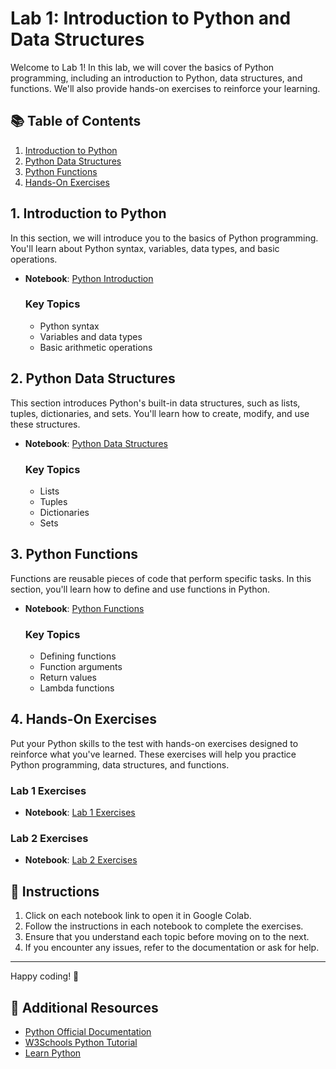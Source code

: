 # Lab 1: Introduction to Python and Data Structures

Welcome to Lab 1! In this lab, we will cover the basics of Python programming, including an introduction to Python, data structures, and functions. We'll also provide hands-on exercises to reinforce your learning.

## 📚 Table of Contents

1. [Introduction to Python](#introduction-to-python)
2. [Python Data Structures](#python-data-structures)
3. [Python Functions](#python-functions)
4. [Hands-On Exercises](#hands-on-exercises)

## 1. Introduction to Python

In this section, we will introduce you to the basics of Python programming. You'll learn about Python syntax, variables, data types, and basic operations.

- **Notebook**: [Python Introduction](https://colab.research.google.com/github/worldbank/Python-for-Data-Science/blob/master/July_2019_Poverty_GP/day_1/1_python_intro.ipynb#scrollTo=Ko7JNLVoXExR)


    ### Key Topics
    - Python syntax
    - Variables and data types
    - Basic arithmetic operations

## 2. Python Data Structures

This section introduces Python's built-in data structures, such as lists, tuples, dictionaries, and sets. You'll learn how to create, modify, and use these structures.

- **Notebook**: [Python Data Structures](https://colab.research.google.com/github/worldbank/Python-for-Data-Science/blob/master/July_2019_Poverty_GP/day_1/2_data_structures.ipynb)


    ### Key Topics
    - Lists
    - Tuples
    - Dictionaries
    - Sets

## 3. Python Functions

Functions are reusable pieces of code that perform specific tasks. In this section, you'll learn how to define and use functions in Python.

- **Notebook**: [Python Functions](https://colab.research.google.com/github/worldbank/Python-for-Data-Science/blob/master/July_2019_Poverty_GP/day_1/3_functions.ipynb)

    ### Key Topics
    - Defining functions
    - Function arguments
    - Return values
    - Lambda functions

## 4. Hands-On Exercises

Put your Python skills to the test with hands-on exercises designed to reinforce what you've learned. These exercises will help you practice Python programming, data structures, and functions.

### Lab 1 Exercises

- **Notebook**: [Lab 1 Exercises](https://colab.research.google.com/github/worldbank/Python-for-Data-Science/blob/master/July_2019_Poverty_GP/day_1/lab_1.ipynb)


### Lab 2 Exercises

- **Notebook**: [Lab 2 Exercises](https://colab.research.google.com/github/worldbank/Python-for-Data-Science/blob/master/July_2019_Poverty_GP/day_1/lab_2.ipynb)


## 📝 Instructions

1. Click on each notebook link to open it in Google Colab.
2. Follow the instructions in each notebook to complete the exercises.
3. Ensure that you understand each topic before moving on to the next.
4. If you encounter any issues, refer to the documentation or ask for help.

---

Happy coding! 🚀

## 🔗 Additional Resources

- [Python Official Documentation](https://docs.python.org/3/)
- [W3Schools Python Tutorial](https://www.w3schools.com/python/)
- [Learn Python](https://www.learnpython.org/)
